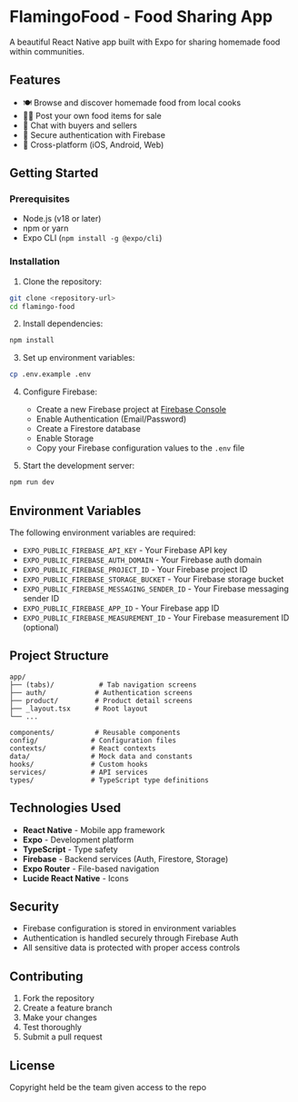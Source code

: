 # FlamingoFood - Food Sharing App

A beautiful React Native app built with Expo for sharing homemade food within communities.

## Features

- 🍽️ Browse and discover homemade food from local cooks
- 👨‍🍳 Post your own food items for sale
- 💬 Chat with buyers and sellers
- 🔐 Secure authentication with Firebase
- 📱 Cross-platform (iOS, Android, Web)

## Getting Started

### Prerequisites

- Node.js (v18 or later)
- npm or yarn
- Expo CLI (`npm install -g @expo/cli`)

### Installation

1. Clone the repository:
```bash
git clone <repository-url>
cd flamingo-food
```

2. Install dependencies:
```bash
npm install
```

3. Set up environment variables:
```bash
cp .env.example .env
```

4. Configure Firebase:
   - Create a new Firebase project at [Firebase Console](https://console.firebase.google.com)
   - Enable Authentication (Email/Password)
   - Create a Firestore database
   - Enable Storage
   - Copy your Firebase configuration values to the `.env` file

5. Start the development server:
```bash
npm run dev
```

## Environment Variables

The following environment variables are required:

- `EXPO_PUBLIC_FIREBASE_API_KEY` - Your Firebase API key
- `EXPO_PUBLIC_FIREBASE_AUTH_DOMAIN` - Your Firebase auth domain
- `EXPO_PUBLIC_FIREBASE_PROJECT_ID` - Your Firebase project ID
- `EXPO_PUBLIC_FIREBASE_STORAGE_BUCKET` - Your Firebase storage bucket
- `EXPO_PUBLIC_FIREBASE_MESSAGING_SENDER_ID` - Your Firebase messaging sender ID
- `EXPO_PUBLIC_FIREBASE_APP_ID` - Your Firebase app ID
- `EXPO_PUBLIC_FIREBASE_MEASUREMENT_ID` - Your Firebase measurement ID (optional)

## Project Structure

```
app/
├── (tabs)/           # Tab navigation screens
├── auth/            # Authentication screens
├── product/         # Product detail screens
├── _layout.tsx      # Root layout
└── ...

components/          # Reusable components
config/             # Configuration files
contexts/           # React contexts
data/               # Mock data and constants
hooks/              # Custom hooks
services/           # API services
types/              # TypeScript type definitions
```

## Technologies Used

- **React Native** - Mobile app framework
- **Expo** - Development platform
- **TypeScript** - Type safety
- **Firebase** - Backend services (Auth, Firestore, Storage)
- **Expo Router** - File-based navigation
- **Lucide React Native** - Icons

## Security

- Firebase configuration is stored in environment variables
- Authentication is handled securely through Firebase Auth
- All sensitive data is protected with proper access controls

## Contributing

1. Fork the repository
2. Create a feature branch
3. Make your changes
4. Test thoroughly
5. Submit a pull request

## License

Copyright held be the team given access to the repo
